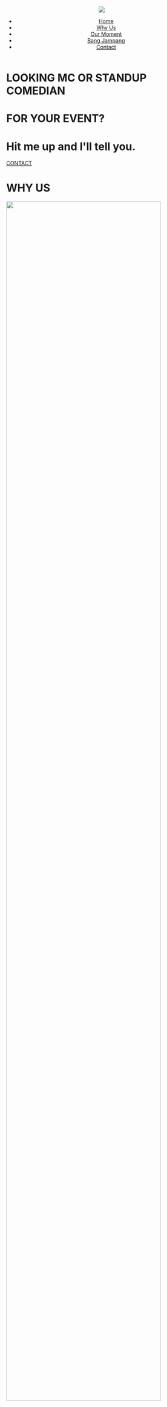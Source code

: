 # <!DOCTYPE html>
<html>

<head>
    <meta charset="UTF-8">
    <meta name="viewport" content="width=device-width, initial-scale=1.0">
    <meta http-equiv="X-UA-Compatible" content="ie=edge">
    <title>Bang Jampang</title>
    <link type="text/css" href="exercise-3.css" rel="stylesheet">
</head>

<body>
    <header>
        <div class="grid">
            <div class="logo-bj-header">
                <img src="media/BJ.png">
            </div>
            <ul class="menu-header">
                <li><a href="exercise-3.html">Home</a></li>
                <li><a href="#us">Why Us</a></li>
                <li><a href="#moment">Our Moment</a></li>
                <li><a href="#">Bang Jampang</a></li>
                <li><a href="#contact">Contact</a></li>
            </ul>
        </div>
        </div>
    </header>
    <div class="banner">
        <div class="caption-banner">
            <h1>LOOKING MC OR STANDUP COMEDIAN</h1>
            <h1>FOR YOUR EVENT?</h1>
            <h1>Hit me up and I'll tell you.</h1>
            <a class="tombol tombol-banner" href="#contact">CONTACT</a>
        </div>
    </div>
    <div id="us"></div>
    <div class="judul">
        <h1>WHY US</h1>
    </div>
    <div class="grid-why">
        <div class="gambar-why">
            <img src="media/DSC00920.JPG" style="width: 90%;"></div>
        <div class="caption-why">
            <p> Kamu ingin acara kamu menjadi lebih menarik? Bang Jampang solusinya! Bang Jampang adalah salah satu
                MC dan Standup Comedian terbaik dalam pelayanan nya. Bang Jampang dapat memberikan keceriaan,
                kebahagiaan dan kesuksesan untuk acara kamu.</p>
            <br>
            <p> Bang Jampang berkomitmen untuk mendapatkan respon yang baik dari klien maupun para audiens. Tujuan Bang
                Jampang adalah untuk melampaui batas ekspektasi klien kami. Bang Jampang hadir untuk membuat acara mu
                menjadi luar biasa.</p>
        </div>
    </div>
    <div id="moment"></div>
    <div class="moment">
        <div class="judul-momen">
            <h1>OUR MOMENT</h1>
        </div>
        <div class="grid-moment">
            <div class="gambar-moment">
                <img class="center" src="media/IMG_8702.JPG" style="width: 100%;">
                <h2>HECTRA</h2>
                <h2>ELECTRA FEST</h2>
                <h3 style="color: white;">7 MARET 2019</h3>
            </div>
            <div class="gambar-moment">
                <img class="center" src="media/IMG_0710.JPG" style="width: 100%;">
                <h2>GANDENG TANGAN</h2>
                <h2>ULANG TAHUN GANDENG TANGAN</h2>
                <h3 style="color: white;">29 MARET 2019</h3>
            </div>
            <div class="gambar-moment">
                <img class="center" src="media/S__17203274.jpg" style="width: 100%;">
                <h2>OLIMPIADE TELKOM</h2>
                <h2>NIGHT OF THE CHAMPIONS</h2>
                <h3 style="color: white;">28 APRIL 2019</h3>
            </div>
        </div>
    </div>
    <div id="contact"></div>
    <div class="judul-contact">
        <h1>CONTACT</h1>
    </div>
    <div class="grid-moment">
        <div class="gambar-contact">
            <img class="center" src="media/email1.png">
            <h2>E-MAIL</h2>
            <h3 style="color: black;">bj.production2k18@gmail.com</h3>
        </div>
        <div class="gambar-contact">
            <a href="https://www.instagram.com/bgjampang/?hl=en" target="_blank"><img class="center"
                    src="media/ig1.png"></a>
            <h2>INSTAGRAM</h2>
            <h3 style="color: black;">bgjampang</h3>
        </div>
        <div class="gambar-contact">
            <img class="center" src="media/wa.png">
            <h2>PHONE</h2>
            <h3 style="color: black;">081283475797 (Ridho)</h3>
        </div>
    </div>
    </div>
    <footer>
        <div class="grid-footer">
            <div class="footer-caption">
                <h2>BANG JAMPANG</h2>
            </div>
            <div class="footer-caption">
                <img src="media/BJ.png" style="width: 100%;"> </div>
            <section class="saran">
                <label for="saran">
                    <h2>Saran dan Pesan</h2>
                </label>
                <br>
                <textarea id="saran" name="saran" rows="3" cols="40"></textarea>
            </section>
        </div>
        <div class="copyright">
            <p style="text-align:center; font-size:12px !important">BANG JAMPANG ©2018</p>
        </div>
    </footer>
</body>

</html>
